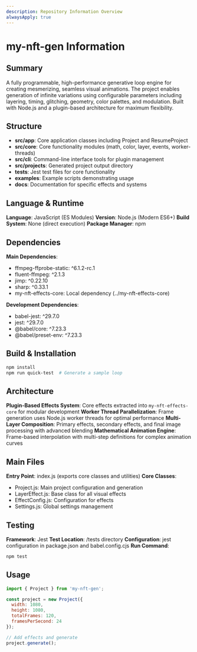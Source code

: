```yaml
---
description: Repository Information Overview
alwaysApply: true
---
```


# my-nft-gen Information

## Summary
A fully programmable, high-performance generative loop engine for creating mesmerizing, seamless visual animations. The project enables generation of infinite variations using configurable parameters including layering, timing, glitching, geometry, color palettes, and modulation. Built with Node.js and a plugin-based architecture for maximum flexibility.

## Structure
- **src/app**: Core application classes including Project and ResumeProject
- **src/core**: Core functionality modules (math, color, layer, events, worker-threads)
- **src/cli**: Command-line interface tools for plugin management
- **src/projects**: Generated project output directory
- **tests**: Jest test files for core functionality
- **examples**: Example scripts demonstrating usage
- **docs**: Documentation for specific effects and systems

## Language & Runtime
**Language**: JavaScript (ES Modules)
**Version**: Node.js (Modern ES6+)
**Build System**: None (direct execution)
**Package Manager**: npm

## Dependencies
**Main Dependencies**:
- ffmpeg-ffprobe-static: ^6.1.2-rc.1
- fluent-ffmpeg: ^2.1.3
- jimp: ^0.22.10
- sharp: ^0.33.1
- my-nft-effects-core: Local dependency (../my-nft-effects-core)

**Development Dependencies**:
- babel-jest: ^29.7.0
- jest: ^29.7.0
- @babel/core: ^7.23.3
- @babel/preset-env: ^7.23.3

## Build & Installation
```bash
npm install
npm run quick-test  # Generate a sample loop
```

## Architecture
**Plugin-Based Effects System**: Core effects extracted into `my-nft-effects-core` for modular development
**Worker Thread Parallelization**: Frame generation uses Node.js worker threads for optimal performance
**Multi-Layer Composition**: Primary effects, secondary effects, and final image processing with advanced blending
**Mathematical Animation Engine**: Frame-based interpolation with multi-step definitions for complex animation curves

## Main Files
**Entry Point**: index.js (exports core classes and utilities)
**Core Classes**:
- Project.js: Main project configuration and generation
- LayerEffect.js: Base class for all visual effects
- EffectConfig.js: Configuration for effects
- Settings.js: Global settings management

## Testing
**Framework**: Jest
**Test Location**: /tests directory
**Configuration**: jest configuration in package.json and babel.config.cjs
**Run Command**:
```bash
npm test
```

## Usage
```javascript
import { Project } from 'my-nft-gen';

const project = new Project({
  width: 1080,
  height: 1080,
  totalFrames: 120,
  framesPerSecond: 24
});

// Add effects and generate
project.generate();
```